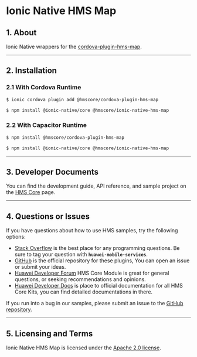 # Ionic Native HMS Map

## 1. About

Ionic Native wrappers for the [cordova-plugin-hms-map](https://www.npmjs.com/package/@hmscore/cordova-plugin-hms-map).

---

## 2. Installation

### 2.1 With Cordova Runtime

```bash
$ ionic cordova plugin add @hmscore/cordova-plugin-hms-map
```

```bash
$ npm install @ionic-native/core @hmscore/ionic-native-hms-map
```

### 2.2 With Capacitor Runtime

```bash
$ npm install @hmscore/cordova-plugin-hms-map
```

```bash
$ npm install @ionic-native/core @hmscore/ionic-native-hms-map
```

---

## 3. Developer Documents

You can find the development guide, API reference, and sample project on the [HMS Core](https://developer.huawei.com/consumer/en/doc/overview/HMS-Core-Plugin) page.

---

## 4. Questions or Issues

If you have questions about how to use HMS samples, try the following options:

- [Stack Overflow](https://stackoverflow.com/questions/tagged/huawei-mobile-services) is the best place for any programming questions. Be sure to tag your question with **`huawei-mobile-services`**.
- [GitHub](https://github.com/HMS-Core/hms-cordova-plugin) is the official repository for these plugins, You can open an issue or submit your ideas.
- [Huawei Developer Forum](https://forums.developer.huawei.com/forumPortal/en/home?fid=0101187876626530001) HMS Core Module is great for general questions, or seeking recommendations and opinions.
- [Huawei Developer Docs](https://developer.huawei.com/consumer/en/doc/overview/HMS-Core-Plugin) is place to official documentation for all HMS Core Kits, you can find detailed documentations in there.

If you run into a bug in our samples, please submit an issue to the [GitHub repository](https://github.com/HMS-Core/hms-cordova-plugin).

---

## 5. Licensing and Terms

Ionic Native HMS Map is licensed under the [Apache 2.0 license](LICENCE).
